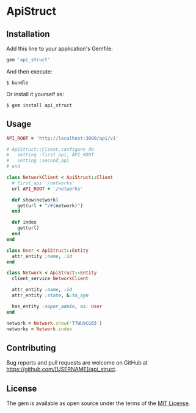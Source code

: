 # ApiStruct

## Installation

Add this line to your application's Gemfile:

```ruby
gem 'api_struct'
```

And then execute:

    $ bundle

Or install it yourself as:

    $ gem install api_struct

## Usage

```ruby
API_ROOT = 'http://localhost:3000/api/v1'

# ApiStruct::Client.configure do
#   setting :first_api, API_ROOT
#   setting :second_api
# end

class NetworkClient < ApiStruct::Client
  # first_api '/networks'
  url API_ROOT + '/networks'

  def show(network)
    get(url + "/#{network}")
  end

  def index
    get(url)
  end
end

class User < ApiStruct::Entity
  attr_entity :name, :id
end

class Network < ApiStruct::Entity
  client_service NetworkClient

  attr_entity :name, :id
  attr_entity :state, &:to_sym

  has_entity :super_admin, as: User
end

network = Network.show('T7WU9CG65')
networks = Network.index
```

## Contributing

Bug reports and pull requests are welcome on GitHub at https://github.com/[USERNAME]/api_struct.

## License

The gem is available as open source under the terms of the [MIT License](https://opensource.org/licenses/MIT).
